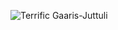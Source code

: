 
![Terrific Gaaris-Juttuli](https://github.com/user-attachments/assets/fa6106a8-a8ea-4118-b7c7-cf7f8df17631)
